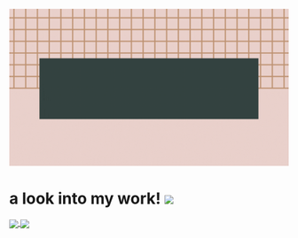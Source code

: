 <img src='/aranagif.gif' alt=""></img>
<!--
**arana23/arana23** is a ✨ _special_ ✨ repository because its `README.md` (this file) appears on your GitHub profile.

Here are some ideas to get you started:

- 🔭 I’m currently working on ...
- 🌱 I’m currently learning ...
- 👯 I’m looking to collaborate on ...
- 🤔 I’m looking for help with ...
- 💬 Ask me about ...
- 📫 How to reach me: ...
- 😄 Pronouns: ...
- ⚡ Fun fact: ...
-->

# a look into my work! <img src="https://raw.githubusercontent.com/MartinHeinz/MartinHeinz/master/wave.gif" width="30px">
<a href="https://github.com/arana23/github-readme-stats">
  <img align="center" src="https://github-readme-stats.vercel.app/api?username=arana23&show_icons=true&theme=dracula&bg_color=344341&text_color=EAD1CC&icon_color=BE9271&hide=stars,issues" />
</a>
<a href="https://github.com/anuraghazra/convoychat">
  <img align="center" src="https://github-readme-stats.vercel.app/api/top-langs/?username=arana23&layout=compact&theme=dracula&bg_color=344341&text_color=EAD1CC&icon_color=BE9271" />
</a>
